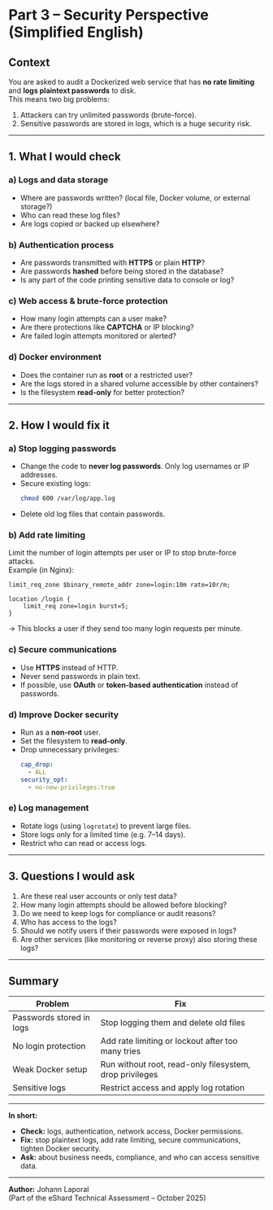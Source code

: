 # Part 3 – Security Perspective (Simplified English)

## Context

You are asked to audit a Dockerized web service that has **no rate limiting** and **logs plaintext passwords** to disk.  
This means two big problems:
1. Attackers can try unlimited passwords (brute-force).  
2. Sensitive passwords are stored in logs, which is a huge security risk.

---

## 1. What I would check

### a) Logs and data storage
- Where are passwords written? (local file, Docker volume, or external storage?)
- Who can read these log files?
- Are logs copied or backed up elsewhere?

### b) Authentication process
- Are passwords transmitted with **HTTPS** or plain **HTTP**?
- Are passwords **hashed** before being stored in the database?
- Is any part of the code printing sensitive data to console or log?

### c) Web access & brute-force protection
- How many login attempts can a user make?
- Are there protections like **CAPTCHA** or IP blocking?
- Are failed login attempts monitored or alerted?

### d) Docker environment
- Does the container run as **root** or a restricted user?
- Are the logs stored in a shared volume accessible by other containers?
- Is the filesystem **read-only** for better protection?

---

## 2. How I would fix it

### a) Stop logging passwords
- Change the code to **never log passwords**. Only log usernames or IP addresses.
- Secure existing logs:
  ```bash
  chmod 600 /var/log/app.log
  ```
- Delete old log files that contain passwords.

### b) Add rate limiting
Limit the number of login attempts per user or IP to stop brute-force attacks.  
Example (in Nginx):
```nginx
limit_req_zone $binary_remote_addr zone=login:10m rate=10r/m;

location /login {
    limit_req zone=login burst=5;
}
```
→ This blocks a user if they send too many login requests per minute.

### c) Secure communications
- Use **HTTPS** instead of HTTP.  
- Never send passwords in plain text.  
- If possible, use **OAuth** or **token-based authentication** instead of passwords.

### d) Improve Docker security
- Run as a **non-root** user.  
- Set the filesystem to **read-only**.  
- Drop unnecessary privileges:
  ```yaml
  cap_drop:
    - ALL
  security_opt:
    - no-new-privileges:true
  ```

### e) Log management
- Rotate logs (using `logrotate`) to prevent large files.  
- Store logs only for a limited time (e.g. 7–14 days).  
- Restrict who can read or access logs.

---

## 3. Questions I would ask

1. Are these real user accounts or only test data?  
2. How many login attempts should be allowed before blocking?  
3. Do we need to keep logs for compliance or audit reasons?  
4. Who has access to the logs?  
5. Should we notify users if their passwords were exposed in logs?  
6. Are other services (like monitoring or reverse proxy) also storing these logs?

---

## Summary

| Problem | Fix |
|----------|------|
| Passwords stored in logs | Stop logging them and delete old files |
| No login protection | Add rate limiting or lockout after too many tries |
| Weak Docker setup | Run without root, read-only filesystem, drop privileges |
| Sensitive logs | Restrict access and apply log rotation |

---

**In short:**  
- **Check:** logs, authentication, network access, Docker permissions.  
- **Fix:** stop plaintext logs, add rate limiting, secure communications, tighten Docker security.  
- **Ask:** about business needs, compliance, and who can access sensitive data.

---

**Author:** Johann Laporal  
(Part of the eShard Technical Assessment – October 2025)
